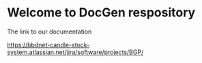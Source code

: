 # Welcome to DocGen respository

The link to our documentation 

https://bbdnet-candle-stock-system.atlassian.net/jira/software/projects/BGP/
